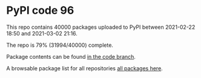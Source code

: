 # PyPI code 96

This repo contains 40000 packages uploaded to PyPI between 
2021-02-22 18:50 and 2021-03-02 21:16.

The repo is 79% (31994/40000) complete.

Package contents can be found [in the code branch](https://github.com/pypi-data/pypi-mirror-96/tree/code/packages).

A browsable package list for all repositories [all packages here](https://pypi-data.github.io/website/repositories/pypi-mirror-96).


